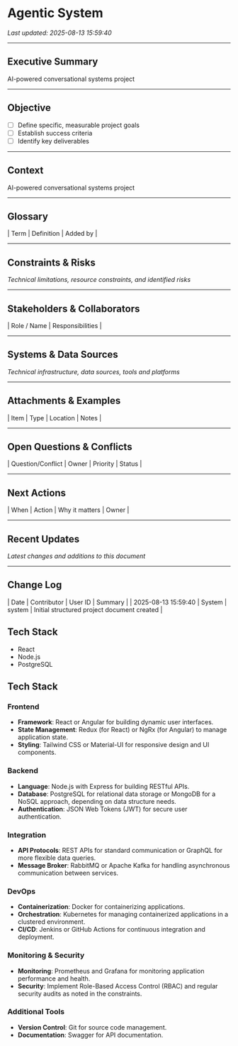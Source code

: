 # Agentic System
_Last updated: 2025-08-13 15:59:40_

---

## Executive Summary
AI-powered conversational systems project

---

## Objective
- [ ] Define specific, measurable project goals
- [ ] Establish success criteria
- [ ] Identify key deliverables

---

## Context
AI-powered conversational systems project

---

## Glossary

| Term | Definition | Added by |

---

## Constraints & Risks
*Technical limitations, resource constraints, and identified risks*

---

## Stakeholders & Collaborators

| Role / Name | Responsibilities |

---

## Systems & Data Sources
*Technical infrastructure, data sources, tools and platforms*

---

## Attachments & Examples

| Item | Type | Location | Notes |

---

## Open Questions & Conflicts

| Question/Conflict | Owner | Priority | Status |

---

## Next Actions

| When | Action | Why it matters | Owner |

---

## Recent Updates
*Latest changes and additions to this document*

---

## Change Log

| Date | Contributor | User ID | Summary |
| 2025-08-13 15:59:40 | System | system | Initial structured project document created |


## Tech Stack

- React
- Node.js
- PostgreSQL


## Tech Stack

### Frontend
- **Framework**: React or Angular for building dynamic user interfaces.
- **State Management**: Redux (for React) or NgRx (for Angular) to manage application state.
- **Styling**: Tailwind CSS or Material-UI for responsive design and UI components.

### Backend
- **Language**: Node.js with Express for building RESTful APIs.
- **Database**: PostgreSQL for relational data storage or MongoDB for a NoSQL approach, depending on data structure needs.
- **Authentication**: JSON Web Tokens (JWT) for secure user authentication.

### Integration
- **API Protocols**: REST APIs for standard communication or GraphQL for more flexible data queries.
- **Message Broker**: RabbitMQ or Apache Kafka for handling asynchronous communication between services.

### DevOps
- **Containerization**: Docker for containerizing applications.
- **Orchestration**: Kubernetes for managing containerized applications in a clustered environment.
- **CI/CD**: Jenkins or GitHub Actions for continuous integration and deployment.

### Monitoring & Security
- **Monitoring**: Prometheus and Grafana for monitoring application performance and health.
- **Security**: Implement Role-Based Access Control (RBAC) and regular security audits as noted in the constraints.

### Additional Tools
- **Version Control**: Git for source code management.
- **Documentation**: Swagger for API documentation.
